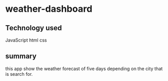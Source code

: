 # weather-dashboard

## Technology used 

JavaScript
html 
css


## summary 

this app show the weather forecast of five days depending on the city 
that is search for.